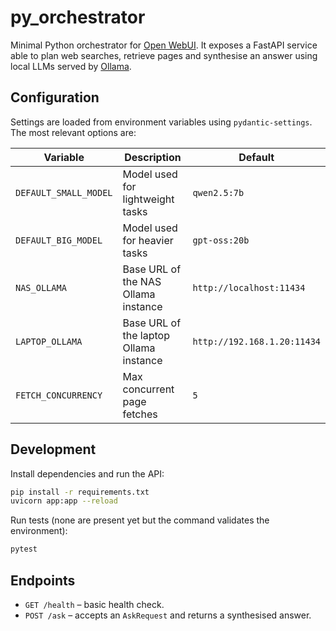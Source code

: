 # py_orchestrator

Minimal Python orchestrator for [Open WebUI](https://github.com/open-webui). It exposes a
FastAPI service able to plan web searches, retrieve pages and synthesise an answer using
local LLMs served by [Ollama](https://ollama.ai/).

## Configuration

Settings are loaded from environment variables using `pydantic-settings`. The most
relevant options are:

| Variable | Description | Default |
| --- | --- | --- |
| `DEFAULT_SMALL_MODEL` | Model used for lightweight tasks | `qwen2.5:7b` |
| `DEFAULT_BIG_MODEL` | Model used for heavier tasks | `gpt-oss:20b` |
| `NAS_OLLAMA` | Base URL of the NAS Ollama instance | `http://localhost:11434` |
| `LAPTOP_OLLAMA` | Base URL of the laptop Ollama instance | `http://192.168.1.20:11434` |
| `FETCH_CONCURRENCY` | Max concurrent page fetches | `5` |

## Development

Install dependencies and run the API:

```bash
pip install -r requirements.txt
uvicorn app:app --reload
```

Run tests (none are present yet but the command validates the environment):

```bash
pytest
```

## Endpoints

* `GET /health` – basic health check.
* `POST /ask` – accepts an `AskRequest` and returns a synthesised answer.
